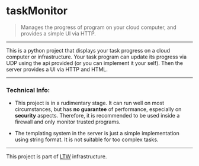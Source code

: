 # taskMonitor
>Manages the progress of program on your cloud computer, and provides a simple UI via HTTP.
***
This is a python project that displays your task progress on a cloud computer or infrastructure.
Your task program can update its progress via UDP using the api provided (or you can implement it your self).
Then the server provides a UI via HTTP and HTML.

***
### Technical Info:
+ This project is in a rudimentary stage. It can run well on most circumstances, but has **no guarantee** of performance, especially on **security** aspects.
Therefore, it is recommended to be used inside a firewall and only monitor trusted programs.

+ The templating system in the server is just a simple implementation using string format. It is not suitable for too complex tasks.

***
This project is part of [LTW](https://ltw-tech.top) infrastructure.
